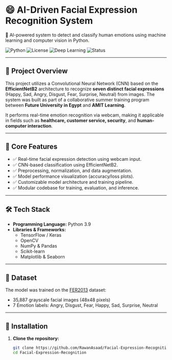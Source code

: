 # 😄 AI-Driven Facial Expression Recognition System

🚀 AI-powered system to detect and classify human emotions using machine learning and computer vision in Python.

![Python](https://img.shields.io/badge/Python-3.9-blue.svg)
![License](https://img.shields.io/badge/License-MIT-green.svg)
![Deep Learning](https://img.shields.io/badge/DeepLearning-TensorFlow-orange)
![Status](https://img.shields.io/badge/Status-Completed-brightgreen)

---

## 📌 Project Overview

This project utilizes a Convolutional Neural Network (CNN) based on the **EfficientNetB2** architecture to recognize **seven distinct facial expressions** (Happy, Sad, Angry, Disgust, Fear, Surprise, Neutral) from images. The system was built as part of a collaborative summer training program between **Future University in Egypt** and **AMIT Learning**.

It performs real-time emotion recognition via webcam, making it applicable in fields such as **healthcare, customer service, security**, and **human-computer interaction**.

---

## 🧠 Core Features

- ✅ Real-time facial expression detection using webcam input.
- ✅ CNN-based classification using EfficientNetB2.
- ✅ Preprocessing, normalization, and data augmentation.
- ✅ Model performance visualization (accuracy/loss plots).
- ✅ Customizable model architecture and training pipeline.
- ✅ Modular codebase for training, evaluation, and inference.

---

## 🛠 Tech Stack

- **Programming Language:** Python 3.9
- **Libraries & Frameworks:**
  - TensorFlow / Keras
  - OpenCV
  - NumPy & Pandas
  - Scikit-learn
  - Matplotlib & Seaborn

---

## 📂 Dataset

The model was trained on the [FER2013](https://www.kaggle.com/datasets/msambare/fer2013) dataset:
- 35,887 grayscale facial images (48x48 pixels)
- 7 Emotion labels: Angry, Disgust, Fear, Happy, Sad, Surprise, Neutral

---

## 🚀 Installation

1. **Clone the repository:**
   ```bash
   git clone https://github.com/RawanAsaad/Facial-Expression-Recognition.git
   cd Facial-Expression-Recognition
